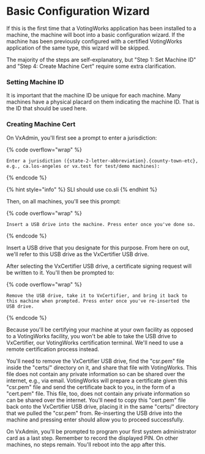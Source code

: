 # Basic Configuration Wizard

If this is the first time that a VotingWorks application has been installed to a machine, the machine will boot into a basic configuration wizard. If the machine has been previously configured with a certified VotingWorks application of the same type, this wizard will be skipped.

The majority of the steps are self-explanatory, but "Step 1: Set Machine ID" and "Step 4: Create Machine Cert" require some extra clarification.

### Setting Machine ID

It is important that the machine ID be unique for each machine. Many machines have a physical placard on them indicating the machine ID. That is the ID that should be used here.

### Creating Machine Cert

On VxAdmin, you'll first see a prompt to enter a jurisdiction:

{% code overflow="wrap" %}
```
Enter a jurisdiction ({state-2-letter-abbreviation}.{county-town-etc}, e.g., ca.los-angeles or vx.test for test/demo machines):
```
{% endcode %}

{% hint style="info" %}
SLI should use co.sli
{% endhint %}

Then, on all machines, you'll see this prompt:

{% code overflow="wrap" %}
```
Insert a USB drive into the machine. Press enter once you've done so.
```
{% endcode %}

Insert a USB drive that you designate for this purpose. From here on out, we'll refer to this USB drive as the VxCertifier USB drive.

After selecting the VxCertifier USB drive, a certificate signing request will be written to it. You'll then be prompted to:

{% code overflow="wrap" %}
```
Remove the USB drive, take it to VxCertifier, and bring it back to this machine when prompted. Press enter once you've re-inserted the USB drive.
```
{% endcode %}

Because you'll be certifying your machine at your own facility as opposed to a VotingWorks facility, you won't be able to take the USB drive to VxCertifier, our VotingWorks certification terminal. We'll need to use a remote certification process instead.

You'll need to remove the VxCertifier USB drive, find the "csr.pem" file inside the "certs/" directory on it, and share that file with VotingWorks. This file does not contain any private information so can be shared over the internet, e.g., via email. VotingWorks will prepare a certificate given this "csr.pem" file and send the certificate back to you, in the form of a "cert.pem" file. This file, too, does not contain any private information so can be shared over the internet. You'll need to copy this "cert.pem" file back onto the VxCertifier USB drive, placing it in the same "certs/" directory that we pulled the "csr.pem" from. Re-inserting the USB drive into the machine and pressing enter should allow you to proceed successfully.

On VxAdmin, you'll be prompted to program your first system administrator card as a last step. Remember to record the displayed PIN. On other machines, no steps remain. You'll reboot into the app after this.
